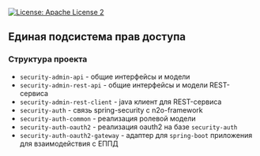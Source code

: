 [![License: Apache License 2](https://img.shields.io/hexpm/l/plug.svg?style=flat)](http://www.apache.org/licenses/LICENSE-2.0)

## Единая подсистема прав доступа

### Структура проекта
- `security-admin-api` - общие интерфейсы и модели
- `security-admin-rest-api` - общие интерфейсы и модели REST-сервиса
- `security-admin-rest-client` - java клиент для REST-сервиса
- `security-auth` - связь spring-security с n2o-framework
- `security-auth-common` - реализация ролевой модели 
- `security-auth-oauth2` - реализация oauth2 на базе `security-auth`
- `security-auth-oauth2-gateway` - адаптер для `spring-boot` приложения для взаимодействия с ЕППД

